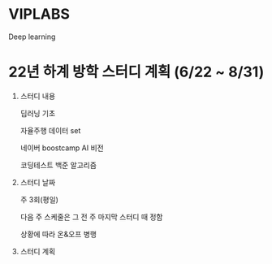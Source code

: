 # VIPLABS
Deep learning


22년 하계 방학 스터디 계획 (6/22 ~ 8/31)
==================================


1. 스터디 내용

    딥러닝 기초
   
    자율주행 데이터 set
   
    네이버 boostcamp AI 비전
   
    코딩테스트
      백준 알고리즘
      
2. 스터디 날짜

    주 3회(평일)
    
    다음 주 스케줄은 그 전 주 마지막 스터디 때 정함
    
    상황에 따라 온&오프 병행


3. 스터디 계획

    
